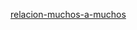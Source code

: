 [relacion-muchos-a-muchos](https://codersfree.com/courses-status/aprende-laravel-avanzado/relacion-muchos-a-muchos)
